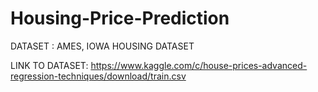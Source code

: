 # Housing-Price-Prediction

DATASET : AMES, IOWA HOUSING DATASET

LINK TO DATASET: https://www.kaggle.com/c/house-prices-advanced-regression-techniques/download/train.csv 